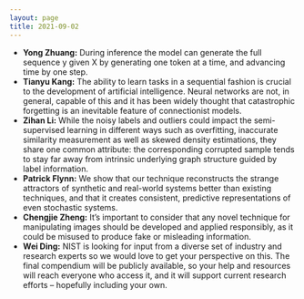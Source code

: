 ```yaml
---
layout: page
title: 2021-09-02
---
```

- **Yong Zhuang:** During inference the model can generate the full sequence y given X by generating one token at a time, and advancing time by one step.
- **Tianyu Kang:** The ability to learn tasks in a sequential fashion is crucial to the development of artificial intelligence. Neural networks are not, in general, capable of this and it has been widely thought that catastrophic forgetting is an inevitable feature of connectionist models.
- **Zihan Li:** While the noisy labels and outliers could impact the semi-supervised learning in different ways such as overfitting, inaccurate similarity measurement as well as skewed density estimations, they share one common attribute: the corresponding corrupted sample tends to stay far away from intrinsic underlying graph structure guided by label information.
- **Patrick Flynn:** We show that our technique reconstructs the strange attractors of synthetic and real-world systems better than existing techniques, and that it creates consistent, predictive representations of even stochastic systems.
- **Chengjie Zheng:** It’s important to consider that any novel technique for manipulating images should be developed and applied responsibly, as it could be misused to produce fake or misleading information.
- **Wei Ding:** NIST is looking for input from a diverse set of industry and research experts so we would love to get your perspective on this. The final compendium will be publicly available, so your help and resources will reach everyone who access it, and it will support current research efforts – hopefully including your own.

